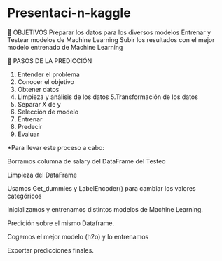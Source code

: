 # Presentaci-n-kaggle
🎯 OBJETIVOS
Preparar los datos para los diversos modelos
Entrenar y Testear modelos de Machine Learning
Subir los resultados con el mejor modelo entrenado de Machine Learning

🚶 PASOS DE LA PREDICCIÓN
1. Entender el problema
2. Conocer el objetivo
3. Obtener datos
4. Limpieza y análisis de los datos
5.Transformación de los datos
6. Separar X de y 
7. Selección de modelo
8. Entrenar
9. Predecir
10. Evaluar

*Para llevar este proceso a cabo:

Borramos columna de salary del DataFrame del Testeo

Limpieza del DataFrame

Usamos Get_dummies y LabelEncoder() para cambiar los valores categóricos

Inicializamos y entrenamos distintos modelos de Machine Learning.

Predición sobre el mismo Dataframe.

Cogemos el mejor modelo (h2o) y lo entrenamos

Exportar predicciones finales.


